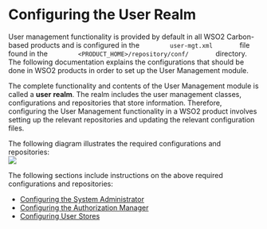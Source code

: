 # Configuring the User Realm

User management functionality is provided by default in all WSO2
Carbon-based products and is configured in the
`         user-mgt.xml        ` file found in the
`         <PRODUCT_HOME>/repository/conf/        ` directory. The
following documentation explains the configurations that should be done
in WSO2 products in order to set up the User Management module.

The complete functionality and contents of the User Management module is
called a **user** **realm**. The realm includes the user management
classes, configurations and repositories that store information.
Therefore, configuring the User Management functionality in a WSO2
product involves setting up the relevant repositories and updating the
relevant configuration files.

The following diagram illustrates the required configurations and
repositories:  
![](../../assets/img/53125484/53287368.png)

The following sections include instructions on the above required
configurations and repositories:

-   [Configuring the System
    Administrator](../../learn/configuring-the-system-administrator)
-   [Configuring the Authorization
    Manager](../../learn/configuring-the-authorization-manager)
-   [Configuring User Stores](../../learn/configuring-user-stores)

  
